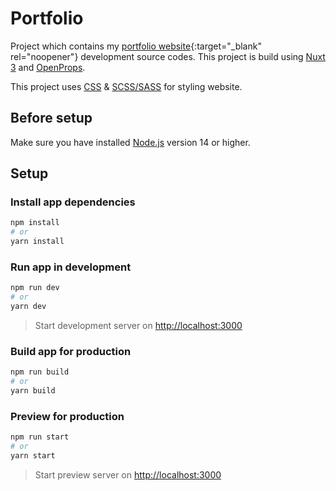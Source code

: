 # Portfolio

Project which contains my [portfolio website](https://binodnepali.me/){:target="_blank" rel="noopener"} development source codes. This project is build using [Nuxt 3](https://v3.nuxtjs.org/) and [OpenProps](https://open-props.style/).

This project uses [CSS](https://developer.mozilla.org/en-US/docs/Web/CSS) & [SCSS/SASS](https://sass-lang.com/) for styling website.

## Before setup

Make sure you have installed [Node.js](https://nodejs.org/en/) version 14 or higher.

## Setup

### Install app dependencies

```bash
npm install
# or
yarn install
```

### Run app in development

```bash
npm run dev
# or
yarn dev
```

> Start development server on <http://localhost:3000>

### Build app for production

```bash
npm run build
# or
yarn build
```

### Preview for production

```bash
npm run start
# or
yarn start
```

> Start preview server on <http://localhost:3000>
